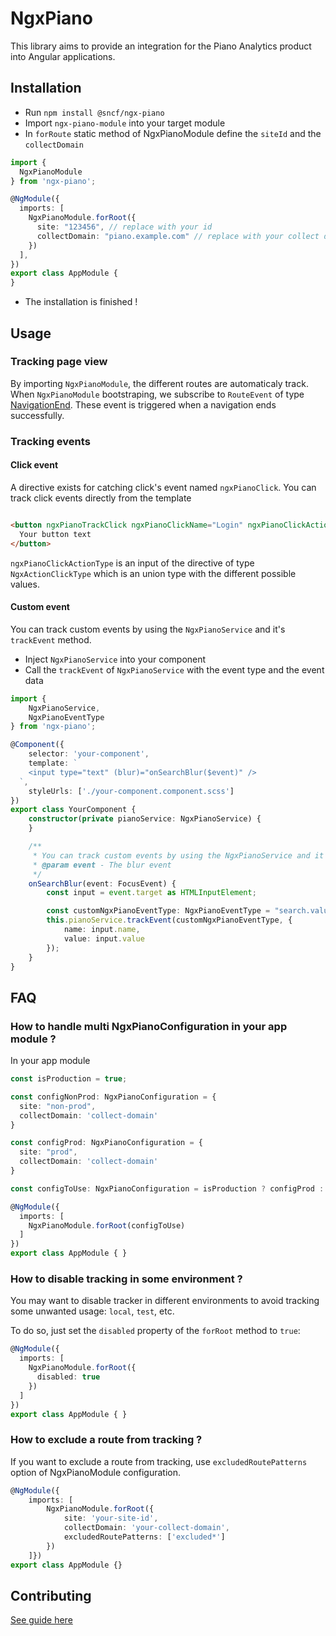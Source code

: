 # NgxPiano

This library aims to provide an integration for the Piano Analytics product into Angular applications.

## Installation

- Run `npm install @sncf/ngx-piano`
- Import `ngx-piano-module` into your target module
- In `forRoute` static method of NgxPianoModule define the `siteId` and the `collectDomain`

```ts
import {
  NgxPianoModule
} from 'ngx-piano';

@NgModule({
  imports: [
    NgxPianoModule.forRoot({
      site: "123456", // replace with your id
      collectDomain: "piano.example.com" // replace with your collect domain
    })
  ],
})
export class AppModule {
}
```

- The installation is finished !

## Usage

### Tracking page view

By importing `NgxPianoModule`, the different routes are automaticaly track. When `NgxPianoModule` bootstraping, we subscribe to `RouteEvent` of type [NavigationEnd](https://angular.io/api/router/NavigationEnd). These event is triggered when a navigation ends successfully.

### Tracking events

#### Click event

A directive exists for catching click's event named `ngxPianoClick`. You can track click events directly from the template

```html

<button ngxPianoTrackClick ngxPianoClickName="Login" ngxPianoClickActionType="ACTION">
  Your button text
</button>
```

`ngxPianoClickActionType` is an input of the directive of type `NgxActionClickType` which is an union type with the different possible values.

#### Custom event

You can track custom events by using the `NgxPianoService` and it's `trackEvent` method.

- Inject `NgxPianoService` into your component
- Call the `trackEvent` of `NgxPianoService` with the event type and the event data

```ts
import {
    NgxPianoService,
    NgxPianoEventType
} from 'ngx-piano';

@Component({
    selector: 'your-component',
    template: `
    <input type="text" (blur)="onSearchBlur($event)" />
  `,
    styleUrls: ['./your-component.component.scss']
})
export class YourComponent {
    constructor(private pianoService: NgxPianoService) {
    }

    /**
     * You can track custom events by using the NgxPianoService and it's trackEvent method
     * @param event - The blur event
     */
    onSearchBlur(event: FocusEvent) {
        const input = event.target as HTMLInputElement;

        const customNgxPianoEventType: NgxPianoEventType = "search.value"; // custom event type, not a standard event type
        this.pianoService.trackEvent(customNgxPianoEventType, {
            name: input.name,
            value: input.value
        });
    }
}
```

## FAQ
### How to handle multi NgxPianoConfiguration in your app module ?

In your app module
```ts
const isProduction = true;

const configNonProd: NgxPianoConfiguration = {
  site: "non-prod",
  collectDomain: 'collect-domain'
}

const configProd: NgxPianoConfiguration = {
  site: "prod",
  collectDomain: 'collect-domain'
}

const configToUse: NgxPianoConfiguration = isProduction ? configProd : configHorsProd;

@NgModule({
  imports: [
    NgxPianoModule.forRoot(configToUse)
  ]
})
export class AppModule { }
```

### How to disable tracking in some environment ?

You may want to disable tracker in different environments to avoid tracking some unwanted
usage: `local`, `test`, etc.

To do so, just set the `disabled` property of the `forRoot` method to `true`:

```ts
@NgModule({
  imports: [
    NgxPianoModule.forRoot({
      disabled: true
    })
  ]
})
export class AppModule { }
```
### How to exclude a route from tracking ?

If you want to exclude a route from tracking, use `excludedRoutePatterns` option of NgxPianoModule configuration.

```ts
@NgModule({
    imports: [
        NgxPianoModule.forRoot({
            site: 'your-site-id',
            collectDomain: 'your-collect-domain',
            excludedRoutePatterns: ['excluded*']
        })
    ]})
export class AppModule {}
```


## Contributing

[See guide here](./CONTRIBUTING.md)
